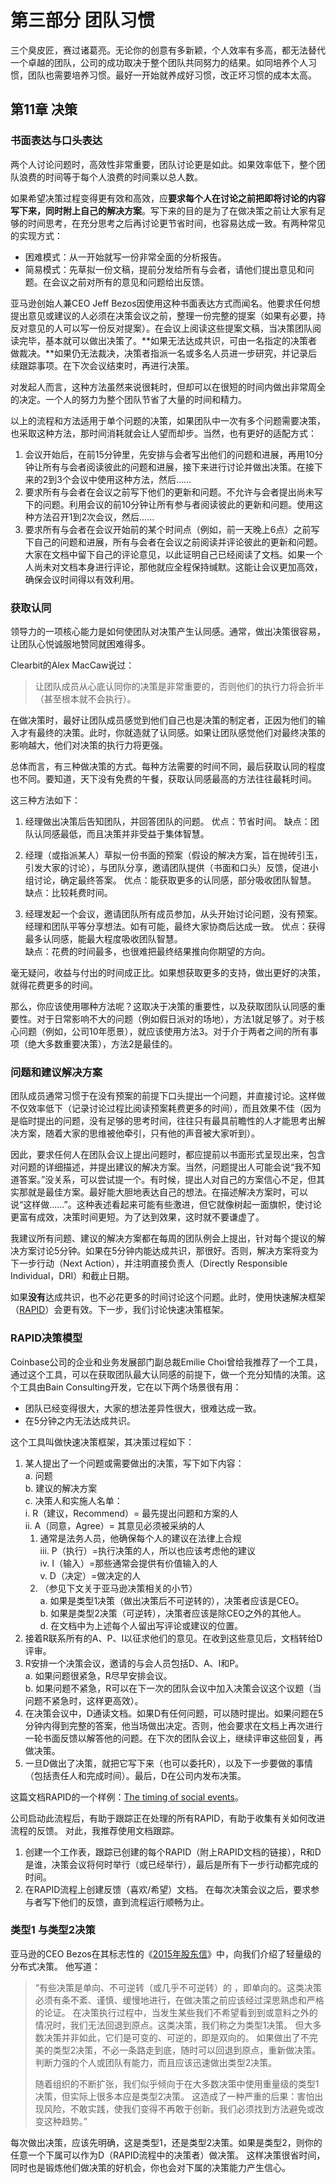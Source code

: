 # 第三部分 团队习惯

三个臭皮匠，赛过诸葛亮。无论你的创意有多新颖，个人效率有多高，都无法替代一个卓越的团队，公司的成功取决于整个团队共同努力的结果。如同培养个人习惯，团队也需要培养习惯。最好一开始就养成好习惯，改正坏习惯的成本太高。

## 第11章 决策
### 书面表达与口头表达
两个人讨论问题时，高效性非常重要，团队讨论更是如此。如果效率低下，整个团队浪费的时间等于每个人浪费的时间乘以总人数。

如果希望决策过程变得更有效和高效，应**要求每个人在讨论之前把即将讨论的内容写下来，同时附上自己的解决方案**。写下来的目的是为了在做决策之前让大家有足够的时间思考，在充分思考之后再讨论更节省时间，也容易达成一致。有两种常见的实现方式：

- 困难模式：从一开始就写一份非常全面的分析报告。
- 简易模式：先草拟一份文稿，提前分发给所有与会者，请他们提出意见和问题。在会议之前对所有的意见和问题给出反馈。

亚马逊创始人兼CEO Jeff Bezos因使用这种书面表达方式而闻名。他要求任何想提出意见或建议的人必须在决策会议之前，整理一份完整的提案（如果有必要，持反对意见的人可以写一份反对提案）。在会议上阅读这些提案文稿，当决策团队阅读完毕，基本就可以做出决策了。**如果无法达成共识，可由一名指定的决策者做裁决。**如果仍无法裁决，决策者指派一名或多名人员进一步研究，并记录后续跟踪事项。在下次会议结束时，再进行决策。

对发起人而言，这种方法虽然来说很耗时，但却可以在很短的时间内做出非常周全的决定。一个人的努力为整个团队节省了大量的时间和精力。

以上的流程和方法适用于单个问题的决策，如果团队中一次有多个问题需要决策，也采取这种方法，那时间消耗就会让人望而却步。当然，也有更好的适配方式：

1. 会议开始后，在前15分钟里，先安排与会者写出他们的问题和进展，再用10分钟让所有与会者阅读彼此的问题和进展，接下来进行讨论并做出决策。在接下来的2到3个会议中使用这种方法，然后……
2. 要求所有与会者在会议之前写下他们的更新和问题。不允许与会者提出尚未写下的问题。利用会议的前10分钟让所有参与者阅读彼此的更新和问题。使用这种方法召开1到2次会议，然后……
3. 要求所有与会者在会议开始前的某个时间点（例如，前一天晚上6点）之前写下自己的问题和进展，所有与会者在会议之前阅读并评论彼此的更新和问题。大家在文档中留下自己的评论意见，以此证明自己已经阅读了文档。如果一个人尚未对文档本身进行评论，那他就应全程保持缄默。这能让会议更加高效，确保会议时间得以有效利用。

### 获取认同
领导力的一项核心能力是如何使团队对决策产生认同感。通常，做出决策很容易，让团队心悦诚服地赞同就困难得多。

Clearbit的Alex MacCaw说过：
> 让团队成员从心底认同你的决策是非常重要的，否则他们的执行力将会折半（甚至根本就不会执行）。

在做决策时，最好让团队成员感觉到他们自己也是决策的制定者，正因为他们的输入才有最终的决策。此时，你就造就了认同感。如果让团队感觉他们对最终决策的影响越大，他们对决策的执行力将更强。

总体而言，有三种做决策的方式。每种方法需要的时间不同，最后获取认同的程度也不同。要知道，天下没有免费的午餐，获取认同感最高的方法往往最耗时间。

这三种方法如下：  

1. 经理做出决策后告知团队，并回答团队的问题。 
优点：节省时间。 
缺点：团队认同感最低，而且决策并非受益于集体智慧。

2. 经理（或指派某人）草拟一份书面的预案（假设的解决方案，旨在抛砖引玉，引发大家的讨论），与团队分享，邀请团队提供（书面和口头）反馈，促进小组讨论，确定最终答案。 
优点：能获取更多的认同感，部分吸收团队智慧。<br>
缺点：比较耗费时间。

3. 经理发起一个会议，邀请团队所有成员参加，从头开始讨论问题，没有预案。经理和团队平等分享想法。如有可能，最终大家协商后达成一致。 
优点：获得最多认同感，能最大程度吸收团队智慧。 <br>
缺点：花费的时间最多，也很难把最终结果推向你期望的方向。

毫无疑问，收益与付出的时间成正比。如果想获取更多的支持，做出更好的决策，就得花费更多的时间。 

那么，你应该使用哪种方法呢？这取决于决策的重要性，以及获取团队认同感的重要性。对于日常影响不大的问题（例如假日派对的场地），方法1就足够了。对于核心问题（例如，公司10年愿景），就应该使用方法3。对于介于两者之间的所有事项（绝大多数重要决策），方法2是最佳的。

### 问题和建议解决方案
团队成员通常习惯于在没有预案的前提下口头提出一个问题，并直接讨论。这样做不仅效率低下（记录讨论过程比阅读预案耗费更多的时间），而且效果不佳（因为是临时提出的问题，没有足够的思考时间，往往只有最具前瞻性的人才能思考出解决方案，随着大家的思维被他牵引，只有他的声音被大家听到）。 

因此，要求任何人在团队会议上提出问题时，都应提前以书面形式呈现出来，包含对问题的详细描述，并提出建议的解决方案。当然，问题提出人可能会说“我不知道答案。”没关系，可以尝试提一个。有时候，提出人对自己的方案信心不足，但其实那就是最佳方案。最好能大胆地表达自己的想法。在描述解决方案时，可以说“这样做……”。这种表述看起来可能有些激进，但它就像树起一面旗帜，使讨论更富有成效，决策时间更短。为了达到效果，这时就不要谦虚了。 

我建议所有问题、建议的解决方案都在每周的团队例会上提出，针对每个提议的解决方案讨论5分钟。如果在5分钟内能达成共识，那很好。否则，解决方案将变为下一步行动（Next Action），并注明直接负责人（Directly Responsible Individual，DRI）和截止日期。

如果**没有**达成共识，也不必花更多的时间讨论这个问题。此时，使用快速解决框架（[RAPID](https://www.bain.com/insights/rapid-tool-to-clarify-decision-accountability/)）会更有效。下一步，我们讨论快速决策框架。

### RAPID决策模型

Coinbase公司的企业和业务发展部门副总裁Emilie Choi曾给我推荐了一个工具，通过这个工具，可以在获取团队最大认同感的前提下，做一个充分知情的决策。这个工具由Bain Consulting开发，它在以下两个场景很有用：
-	团队已经变得很大，大家的想法差异性很大，很难达成一致。
-	在5分钟之内无法达成共识。

这个工具叫做快速决策框架，其决策过程如下：

1.	某人提出了一个问题或需要做出的决策，写下如下内容：  
  a.	问题  
  b.	建议的解决方案  
  c.	决策人和实施人名单：  
    i.	R（建议，Recommend）= 最先提出问题和方案的人  
    ii.	A（同意，Agree）= 其意见必须被采纳的人  
      1.	通常是法务人员，他确保每个人的建议在法律上合规  
    iii.	P（执行）=执行决策的人，所以也应该考虑他的建议  
    iv.	I（输入）=那些通常会提供有价值输入的人  
    v.	D（决定）=做决定的人  
      1.	（参见下文关于亚马逊决策相关的小节）  
        a.	如果是类型1决策（做出决策后不可逆转的），决策者应该是CEO。  
        b.	如果是类型2决策（可逆转），决策者应该是除CEO之外的其他人。  
  d.	在文档中为上述每个人留出写评论或建议的位置。  
2.	接着R联系所有的A、P、I以征求他们的意见。在收到这些意见后，文档转给D评审。  
3.	R安排一个决策会议，邀请的与会人员包括D、A、I和P。  
  a.	如果问题很紧急，R尽早安排会议。  
  b.	如果问题不紧急，R可以在下一次的团队会议中加入决策会议这个议题（当问题不紧急时，这样更高效）。  
4.	在决策会议中，D通读文档。如果D有任何问题，可以随时提出。如果问题在5分钟内得到完整的答案，他当场做出决定。否则，他会要求在文档上再次进行一轮书面反馈以解答他的问题。在下次的团队会议上，继续评审这些回复，再做决策。  
5.	一旦D做出了决策，就把它写下来（也可以委托R），以及下一步要做的事情（包括责任人和完成时间）。最后，D在公司内发布决策。  


这篇文档RAPID的一个样例：[The timing of social events](https://docs.google.com/document/d/1vkxl-OI_XHbBWqgRCbpP86SJwSnEgCIzVOjbhWCHZng/edit)。

公司启动此流程后，有助于跟踪正在处理的所有RAPID，有助于收集有关如何改进流程的反馈。 对此，我推荐使用文档跟踪。

1.	创建一个工作表，跟踪已创建的每个RAPID（附上RAPID文档的链接），R和D是谁，决策会议将何时举行（或已经举行），最后是所有下一步行动都完成的时间。
2.	在RAPID流程上创建反馈（喜欢/希望）文档。 在每次决策会议之后，要求参与者写下他们的反馈，直到流程运行顺畅为止。

### 类型1 与类型2决策

亚马逊的CEO Bezos在其标志性的《[2015年股东信](http://phx.corporate-ir.net/phoenix.zhtml?c=97664&p=irol-reportsannual)》中，向我们介绍了轻量级的分布式决策。 他写道：
 > “有些决策是单向、不可逆转（或几乎不可逆转）的 ，即单向的。这类决策必须有条不紊、谨慎、缓慢地进行，在做决策之前应该经过深思熟虑和严格的论证。 在决策执行过程中，当发生某些我们不希望看到到或意料之外的情况时，我们无法回退到原点。这类决策，我们称之为类型1决策。 但大多数决策并非如此，它们是可变的、可逆的，即是双向的。 如果做出了不完美的类型2决策，不必一条路走到底，随时可以回退到原点，重新做决策。判断力强的个人或团队有能力，而且应该迅速做出类型2决策。
> 
> 随着组织的不断扩张，我们似乎倾向于在大多数决策中使用重量级的类型1决策，但实际上很多本应是类型2决策。 这造成了一种严重的后果：害怕出现风险，不敢实践，使我们变得不再敢于创新。我们必须找到方法避免或改变这种趋势。”

每次做出决策，应该先明确，这是类型1，还是类型2决策。如果是类型2，则你的任意一个下属可以作为D（RAPID流程中的决策者）做决策。 这样决策很省时间，同时也是锻炼他们做决策的好机会，你也会对下属的决策能力产生信心。
